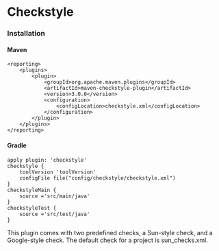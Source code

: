 # Checkstyle

### Installation

#### Maven

```
<reporting>
    <plugins>
        <plugin>
            <groupId>org.apache.maven.plugins</groupId>
            <artifactId>maven-checkstyle-plugin</artifactId>
            <version>3.0.0</version>
            <configuration>
                <configLocation>checkstyle.xml</configLocation>
            </configuration>
        </plugin>
    </plugins>
</reporting>
```

#### Gradle

```
apply plugin: 'checkstyle'
checkstyle {
    toolVersion 'toolVersion'
    configFile file("config/checkstyle/checkstyle.xml")
}
checkstyleMain {
    source ='src/main/java'
}
checkstyleTest {
    source ='src/test/java'
}
```

This plugin comes with two predefined checks, a Sun-style check, and a Google-style check. The default check for a project is sun_checks.xml.
